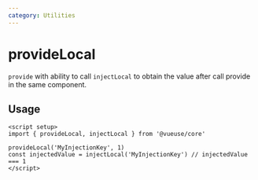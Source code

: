 ```yaml
---
category: Utilities
---
```


# provideLocal

`provide` with ability to call `injectLocal` to obtain the value after call provide in the same component.

## Usage

```vue
<script setup>
import { provideLocal, injectLocal } from '@vueuse/core'

provideLocal('MyInjectionKey', 1)
const injectedValue = injectLocal('MyInjectionKey') // injectedValue === 1
</script>
```
